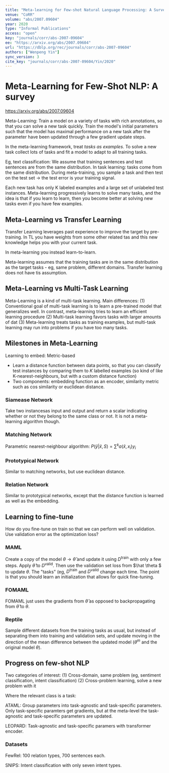 ```yaml
---
title: "Meta-learning for Few-shot Natural Language Processing: A Survey."
venue: "CoRR"
volume: "abs/2007.09604"
year: 2020
type: "Informal Publications"
access: "open"
key: "journals/corr/abs-2007-09604"
ee: "https://arxiv.org/abs/2007.09604"
url: "https://dblp.org/rec/journals/corr/abs-2007-09604"
authors: ["Wenpeng Yin"]
sync_version: 3
cite_key: "journals/corr/abs-2007-09604/Yin/2020"
---
```

# Meta-Learning for Few-Shot NLP: A survey

https://arxiv.org/abs/2007.09604

Meta-Learning: Train a model on a variety of tasks with rich annotations, so that you can solve a new task quickly.
Train the model's initial parameters such that the model has maximal performance on a new task after the parameter
have been updated through a few gradient update steps.

In the meta-learning framework, treat *tasks as examples*. To solve a new task collect lots of tasks and fit
a model to adapt to all training tasks.

Eg, text classification: We assume that training sentences and test sentences are from the same distribution.
In task learning: tasks come from the same distribution. During meta-training, you sample a task and then test
on the test set -> the test error is your training signal.

Each new task has only K labeled examples and a large set of unlabeled test instances. Meta-learning progressively
learns to solve many tasks, and the idea is that if you learn to learn, then you become better at solving new tasks
even if you have few examples.

## Meta-Learning vs Transfer Learning

Transfer Learning leverages past experience to improve the target by pre-training. In TL
you have weights from some other related tas and this new knowledge helps you with your current task.

In meta-learning you instead learn-to-learn.

Meta-learning assumes that the training tasks are in the same distribution as the target tasks - eg, same
problem, different domains. Transfer learning does not have tis assumption.

## Meta-Learning vs Multi-Task Learning

Meta-Learning is a kind of multi-task learning. Main differences:
 (1) Conventional goal of multi-task learning is to learn a pre-trained model that generalizes well. In
     contrast, meta-learning tries to learn an efficient learning procedure
 (2) Multi-task learning favors tasks with larger amounts of dat
 (3) Meta-learning treats tasks as training examples, but multi-task learning may run into problems if
     you have too many tasks.

## Milestones in Meta-Learning

Learning to embed: Metric-based
 - Learn a distance function between data points, so that you can classify test instances by comparing them
   to $K$ labelled examples (so kind of like K-nearest-neighbours, but with a custom distance function)
 - Two components: embedding function as an encoder, similarity metric such as cos similarity or euclidean distance.

### Siamease Network

Take two instancesas input and output and return a scalar indicating whether or not they belong to the same class
or not. It is not a meta-learning algorithm though.

### Matching Network

Parametric nearest-neighbour algorithm: $P(\hat y|\hat x, S) = \sum^k a(\hat x, x_i) y_i$

### Prototypical Network

Similar to matching networks, but use euclidean distance.

### Relation Network

Similar to prototypical networks, except that the distance function is learned as well as the embedding.

## Learning to fine-tune

How do you fine-tune on train so that we can perform well on validation. Use validation error
as the optimization loss?

### MAML

Create a copy of the model $\theta \to \hat \theta$ and update it using $D^{\text{train}}$ with only a few steps. Apply
$\hat \theta$ to $D^{\text{valid}}$. Then use the validation set loss from $\hat \theta $ to update $\theta$. The
"tasks" (eg, $D^{\text{train}}$ and $D^{\text{valid}}$ change each time. The point is that you should learn an
initialization that allows for quick fine-tuning.

### FOMAML

FOMAML just uses the gradients from $\hat \theta$ as opposed to backpropagating from $\hat \theta$ to $\theta$.

### Reptile

Sample different datasets from the training tasks as usual, but instead of separating them into training
and validation sets, and update moving in the direction of the mean difference between the updated model ($\theta^m$
and the original model $\theta$).

## Progress on few-shot NLP

Two categories of interest:
 (1) Cross-domain, same problem (eg, sentiment classification, intent classification)
 (2) Cross-problem learning, solve a new problem with it

Where the relevant class is a task:

ATAML: Group parameters into task-agnostic and task-specific parameters. Only task-specific
paramters get gradients, but at the meta-level the task-agnostic and task-specific parameters are updated.

LEOPARD: Task-agnostic and task-specific paramers with transformer encoder.


### Datasets

FewRel: 100 relation types, 700 sentences each.

SNIPS: Intent classification with only seven intent types.